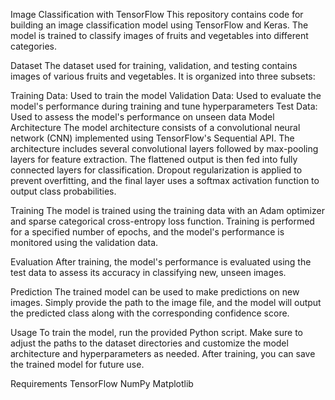 Image Classification with TensorFlow
This repository contains code for building an image classification model using TensorFlow and Keras. The model is trained to classify images of fruits and vegetables into different categories.

Dataset
The dataset used for training, validation, and testing contains images of various fruits and vegetables. It is organized into three subsets:

Training Data: Used to train the model
Validation Data: Used to evaluate the model's performance during training and tune hyperparameters
Test Data: Used to assess the model's performance on unseen data
Model Architecture
The model architecture consists of a convolutional neural network (CNN) implemented using TensorFlow's Sequential API. The architecture includes several convolutional layers followed by max-pooling layers for feature extraction. The flattened output is then fed into fully connected layers for classification. Dropout regularization is applied to prevent overfitting, and the final layer uses a softmax activation function to output class probabilities.

Training
The model is trained using the training data with an Adam optimizer and sparse categorical cross-entropy loss function. Training is performed for a specified number of epochs, and the model's performance is monitored using the validation data.

Evaluation
After training, the model's performance is evaluated using the test data to assess its accuracy in classifying new, unseen images.

Prediction
The trained model can be used to make predictions on new images. Simply provide the path to the image file, and the model will output the predicted class along with the corresponding confidence score.

Usage
To train the model, run the provided Python script. Make sure to adjust the paths to the dataset directories and customize the model architecture and hyperparameters as needed. After training, you can save the trained model for future use.

Requirements
TensorFlow
NumPy
Matplotlib
